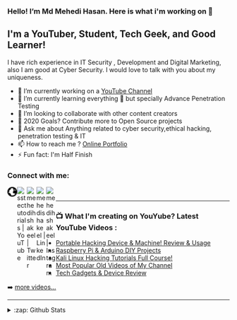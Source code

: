 ### Hello! I’m Md Mehedi Hasan. Here is what i'm working on 👋

## I'm a YouTuber, Student, Tech Geek, and Good Learner!
I have rich experience in IT Security , Development and Digital Marketing, also I am good at Cyber Security. I would love to talk with you about my uniqueness.

- 🔭 I’m currently working on a [YouTube Channel](https://youtube.com/sstectutorials)
- 🌱 I’m currently learning everything 🤣 but specially Advance Penetration Testing
- 👯 I’m looking to collaborate with other content creators
- 🥅 2020 Goals? Contribute more to Open Source projects
- 💬 Ask me about Anything related to cyber security,ethical hacking, penetration testing & IT
- 📫 How to reach me ? [Online Portfolio](https://mehedishakeel.online)
- ⚡ Fun fact: I'm Half Finish

### Connect with me:

[<img align="left" alt="mehedishakeel.online" width="22px" src="https://raw.githubusercontent.com/iconic/open-iconic/master/svg/globe.svg" />](https://mehedishakeel.online)
[<img align="left" alt="sstectutorials | YouTube" width="22px" src="https://cdn.jsdelivr.net/npm/simple-icons@v3/icons/youtube.svg" />](youtube.com/sstectutorials)
[<img align="left" alt="mehedihshakeel | Twitter" width="22px" src="https://cdn.jsdelivr.net/npm/simple-icons@v3/icons/twitter.svg" />](https://twitter.com/mehedihshakeel)
[<img align="left" alt="mehedishakeel | LinkedIn" width="22px" src="https://cdn.jsdelivr.net/npm/simple-icons@v3/icons/linkedin.svg" />](https://www.linkedin.com/in/mehedishakeel)
[<img align="left" alt="mehedihshakeel | Instagram" width="22px" src="https://cdn.jsdelivr.net/npm/simple-icons@v3/icons/instagram.svg" />](http://instagram.com/mehedihshakeel/)

<br />

---

### 📺 What I'm creating on YouYube? Latest YouTube Videos :

<!-- YOUTUBE:START -->
- [Portable Hacking Device & Machine! Review & Usage](https://www.youtube.com/watch?v=fHGrj9Otz58&list=PLoAx5AQlvczU1wCr4GAUK_-jocLcDbyB3)
- [Raspberry Pi & Arduino DIY Projects](https://www.youtube.com/watch?v=iYZkGZHWoDQ&list=PLoAx5AQlvczVaBwvu2_oK848xTjlPZptF)
- [Kali Linux Hacking Tutorials Full Course!](https://www.youtube.com/watch?v=SZqP1IJJ_UM&list=PLoAx5AQlvczUPV87uLcxZmaAp7kYMI8JA)
- [Most Popular Old Videos of My Channel](https://www.youtube.com/watch?v=XN10iNZGRBk&list=PUHvUTfxL_9bNQgqzekPWHtg)
- [Tech Gadgets & Device Review](https://www.youtube.com/watch?v=MCRQueG3OQM&list=PLoAx5AQlvczUHvWw5nvrgI-KxKQSWu8AS)
<!-- YOUTUBE:END -->

➡️ [more videos...](https://youtube.com/sstectutorials)

---

</details>

<details>
  <summary>:zap: Github Stats</summary>

 [![Mehedi Shakeel's github stats](https://github-readme-stats.vercel.app/api?username=mehedihshakeel)](https://github.com/mehedihshakeel/github-readme-stats)

</details>

[website]: https://mehedishakeel.online
[twitter]: https://twitter.com/mehedi_shakeel
[youtube]: https://youtube.com/sstectutorials
[instagram]: https://instagram.com/mehedi_shakeel
[linkedin]: https://linkedin.com/in/mehedishakeel
